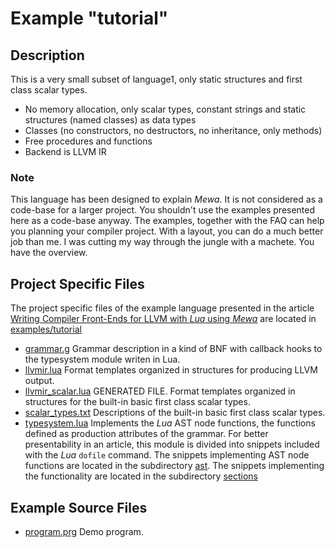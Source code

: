 # Example "tutorial"

## Description
This is a very small subset of language1, only static structures and first class scalar types.

 * No memory allocation, only scalar types, constant strings and static structures (named classes) as data types
 * Classes (no constructors, no destructors, no inheritance, only methods)
 * Free procedures and functions
 * Backend is LLVM IR

### Note

This language has been designed to explain _Mewa_. It is not considered as a code-base for a larger project. You shouldn't use the examples presented here as a code-base anyway. The examples, together with the FAQ can help you planning your compiler project. With a layout, you can do a much better job than me. I was cutting my way through the jungle with a machete. You have the overview.

## Project Specific Files

The project specific files of the example language presented in the article [Writing Compiler Front-Ends for LLVM with _Lua_ using _Mewa_](article.md) are located in [examples/tutorial](../examples/tutorial)

 - [grammar.g](../examples/tutorial/grammar.g) Grammar description in a kind of BNF with callback hooks to the typesystem module writen in Lua.
 - [llvmir.lua](../examples/tutorial/llvmir.lua) Format templates organized in structures for producing LLVM output.
 - [llvmir_scalar.lua](../examples/tutorial/llvmir_scalar.lua) GENERATED FILE. Format templates organized in structures for the built-in basic first class scalar types. 
 - [scalar_types.txt](../examples/tutorial/scalar_types.txt) Descriptions of the built-in basic first class scalar types.
 - [typesystem.lua](../examples/tutorial/typesystem.lua) Implements the _Lua_ AST node functions, the functions defined as production attributes of the grammar. For better presentability in an article, this module is divided into snippets included with the _Lua_ ```dofile``` command. The snippets implementing AST node functions are located in the subdirectory [ast](../examples/tutorial/ast). The snippets implementing the functionality are located in the subdirectory [sections](../examples/tutorial/sections)

## Example Source Files

 - [program.prg](../examples/tutorial/program.prg) Demo program.
 
